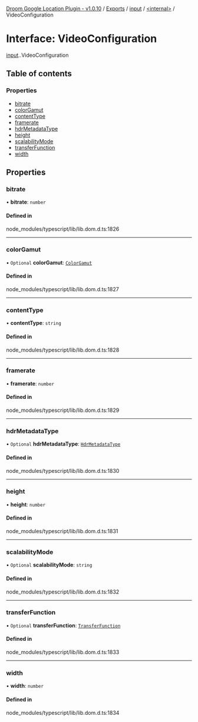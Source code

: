 [Droom Google Location Plugin - v1.0.10](../README.md) / [Exports](../modules.md) / [input](../modules/input.md) / [<internal\>](../modules/input._internal_.md) / VideoConfiguration

# Interface: VideoConfiguration

[input](../modules/input.md).[<internal>](../modules/input._internal_.md).VideoConfiguration

## Table of contents

### Properties

- [bitrate](input._internal_.VideoConfiguration.md#bitrate)
- [colorGamut](input._internal_.VideoConfiguration.md#colorgamut)
- [contentType](input._internal_.VideoConfiguration.md#contenttype)
- [framerate](input._internal_.VideoConfiguration.md#framerate)
- [hdrMetadataType](input._internal_.VideoConfiguration.md#hdrmetadatatype)
- [height](input._internal_.VideoConfiguration.md#height)
- [scalabilityMode](input._internal_.VideoConfiguration.md#scalabilitymode)
- [transferFunction](input._internal_.VideoConfiguration.md#transferfunction)
- [width](input._internal_.VideoConfiguration.md#width)

## Properties

### bitrate

• **bitrate**: `number`

#### Defined in

node_modules/typescript/lib/lib.dom.d.ts:1826

___

### colorGamut

• `Optional` **colorGamut**: [`ColorGamut`](../modules/input._internal_.md#colorgamut)

#### Defined in

node_modules/typescript/lib/lib.dom.d.ts:1827

___

### contentType

• **contentType**: `string`

#### Defined in

node_modules/typescript/lib/lib.dom.d.ts:1828

___

### framerate

• **framerate**: `number`

#### Defined in

node_modules/typescript/lib/lib.dom.d.ts:1829

___

### hdrMetadataType

• `Optional` **hdrMetadataType**: [`HdrMetadataType`](../modules/input._internal_.md#hdrmetadatatype)

#### Defined in

node_modules/typescript/lib/lib.dom.d.ts:1830

___

### height

• **height**: `number`

#### Defined in

node_modules/typescript/lib/lib.dom.d.ts:1831

___

### scalabilityMode

• `Optional` **scalabilityMode**: `string`

#### Defined in

node_modules/typescript/lib/lib.dom.d.ts:1832

___

### transferFunction

• `Optional` **transferFunction**: [`TransferFunction`](../modules/input._internal_.md#transferfunction)

#### Defined in

node_modules/typescript/lib/lib.dom.d.ts:1833

___

### width

• **width**: `number`

#### Defined in

node_modules/typescript/lib/lib.dom.d.ts:1834

